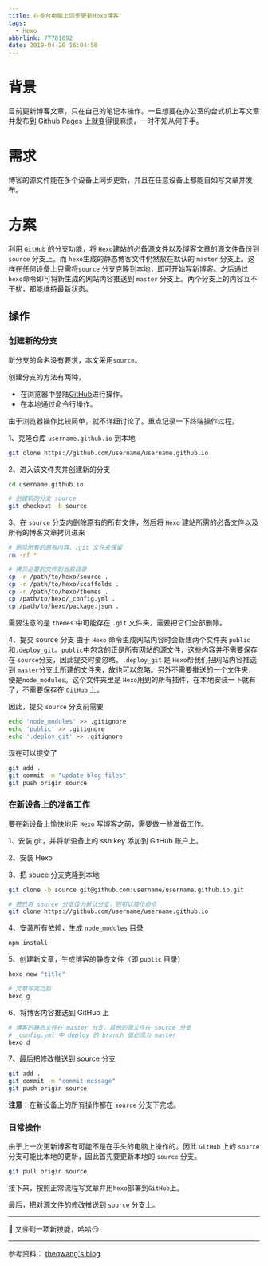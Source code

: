 ```yaml
---
title: 在多台电脑上同步更新Hexo博客
tags:
  - Hexo
abbrlink: 77781092
date: 2019-04-20 16:04:50
---
```


# 背景
目前更新博客文章，只在自己的笔记本操作。一旦想要在办公室的台式机上写文章并发布到
Github Pages 上就变得很麻烦，一时不知从何下手。


# 需求
博客的源文件能在多个设备上同步更新，并且在任意设备上都能自如写文章并发布。

# 方案
利用 `GitHub` 的分支功能，将 `Hexo`建站的必备源文件以及博客文章的源文件备份到 `source` 分支上。而 `hexo`生成的静态博客文件仍然放在默认的 `master` 分支上。这样在任何设备上只需将`source` 分支克隆到本地，即可开始写新博客。之后通过 `hexo`命令即可将新生成的网站内容推送到 `master` 分支上。两个分支上的内容互不干扰，都能维持最新状态。

## 操作

### 创建新的分支
新分支的命名没有要求，本文采用`source`。

创建分支的方法有两种，
- 在浏览器中登陆[GitHub](https://github.com)进行操作。
- 在本地通过命令行操作。

由于浏览器操作比较简单，就不详细讨论了。重点记录一下终端操作过程。

1、克隆仓库 `username.github.io` 到本地
```bash
git clone https://github.com/username/username.github.io
```

2、进入该文件夹并创建新的分支
```bash
cd username.github.io

# 创建新的分支 source
git checkout -b source
```

3、在 `source` 分支内删除原有的所有文件，然后将 `Hexo`
建站所需的必备文件以及所有的博客文章拷贝进来

```bash
# 删除所有的原有内容，.git 文件夹保留
rm -rf *

# 拷贝必要的文件到当前目录
cp -r /path/to/hexo/source .
cp -r /path/to/hexo/scaffolds .
cp -r /path/to/hexo/themes .
cp /path/to/hexo/_config.yml .
cp /path/to/hexo/package.json .
```

需要注意的是 `themes` 中可能存在 `.git` 文件夹，需要把它们全部删除。

4、提交 source 分支
由于 `Hexo` 命令生成网站内容时会新建两个文件夹 `public` 和`.deploy_git`。`public`中包含的正是所有网站的源文件，这些内容并不需要保存在 `source`分支，因此提交时要忽略。`.deploy_git` 是 `Hexo`帮我们把网站内容推送到 `master`分支上所建的文件夹，故也可以忽略。另外不需要推送的一个文件夹，便是`node_modules`。这个文件夹里是 `Hexo`用到的所有插件，在本地安装一下就有了，不需要保存在 `GitHub` 上。

因此，提交 `source` 分支前需要

```bash
echo 'node_modules' >> .gitignore
echo 'public' >> .gitignore
echo '.deploy_git' >> .gitignore
```

现在可以提交了

```bash
git add .
git commit -m "update blog files"
git push origin source
```

### 在新设备上的准备工作
要在新设备上愉快地用 `Hexo` 写博客之前，需要做一些准备工作。

1、安装 git，并将新设备上的 ssh key 添加到 GitHub 账户上。

2、安装 Hexo

3、把 souce 分支克隆到本地

```bash
git clone -b source git@github.com:username/username.github.io.git

# 若已将 source 分支设为默认分支，则可以简化命令
git clone https://github.com/username/username.github.io
```

4、安装所有依赖，生成 `node_modules` 目录
```bash
npm install
```

5、创建新文章，生成博客的静态文件（即 `public` 目录）
```bash
hexo new "title"

# 文章写完之后
hexo g
```

6、将博客内容推送到 GitHub 上
```bash
# 博客的静态文件在 master 分支，其他的源文件在 source 分支
# _config.yml 中 deploy 的 branch 值必须为 master
hexo d
```

7、最后把修改推送到 source 分支
```bash
git add .
git commit -m "commit message"
git push origin source
```

**注意**：在新设备上的所有操作都在 `source` 分支下完成。

### 日常操作
由于上一次更新博客有可能不是在手头的电脑上操作的。因此 `GitHub` 上的 `source` 分支可能比本地的更新，因此首先要更新本地的 `source` 分支。

```bash
git pull origin source
```

接下来，按照正常流程写文章并用`hexo`部署到`GitHub`上。

最后，把对源文件的修改推送到 `source` 分支上。


--- 
:clap: 又🉐️到一项新技能，哈哈:smirk:

---
参考资料：
[theqwang's blog](https://theqwang.github.io/2017/03/17/在多台电脑间使用hexo/#more)

